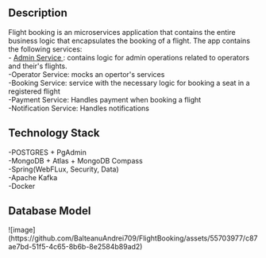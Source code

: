 <h2>Description</h2>
Flight booking is an microservices application that contains the entire business logic that encapsulates the booking of a flight. The app contains the following services: <br/>
- <a href="https://github.com/BalteanuAndrei709/FlightBooking/tree/main/AdminService" title="Admin Service">Admin Service </a> : contains logic for admin operations related to operators and their's flights. <br />
-Operator Service: mocks an opertor's services <br/>
-Booking Service: service with the necessary logic for booking a seat in a registered flight <br/>
-Payment Service: Handles payment when booking a flight <br/>
-Notification Service: Handles notifications <br/>

<h2>Technology Stack</h2>
-POSTGRES + PgAdmin <br/>
-MongoDB + Atlas + MongoDB Compass <br/>
-Spring(WebFLux, Security, Data) <br/>
-Apache Kafka <br/>
-Docker <br/>

<h2>Database Model</h2>
![image](https://github.com/BalteanuAndrei709/FlightBooking/assets/55703977/c87ae7bd-51f5-4c65-8b6b-8e2584b89ad2)



